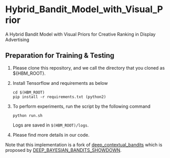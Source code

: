 # Hybrid_Bandit_Model_with_Visual_Prior
A Hybrid Bandit Model with Visual Priors for Creative Ranking in Display Advertising

## Preparation for Training & Testing
1. Please clone this repository, and we call the directory that you cloned as ${HBM_ROOT}.

2. Install Tensorflow and requirements as below
    ```
    cd $(HBM_ROOT)
    pip install -r requirements.txt (python2)
    ```

3. To perform experiments, run the script by the following command
    ```
    python run.sh
    ```
    Logs are saved in `$(HBM_ROOT)/logs`.

4. Please find more details in our code.

Note that this implementation is a fork of [deep_contextual_bandits](https://github.com/tensorflow/models/tree/v2.3.0/research/deep_contextual_bandits) which is proposed by [DEEP_BAYESIAN_BANDITS_SHOWDOWN](https://openreview.net/pdf?id=SyYe6k-CW).
<!--4. Please download pretrained word vectors from [Glove](https://nlp.stanford.edu/projects/glove/).-->



